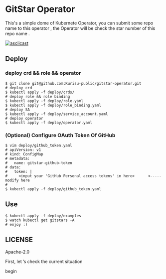 # GitStar Operator

This's a simple dome of Kubernete Operator, you can submit some repo name to this operator , the Operator will be check the star number of this repo name .

[![asciicast](https://asciinema.org/a/322231.svg)](https://asciinema.org/a/322231)

## Deploy

### deploy crd && role && operator

```shell
$ git clone git@github.com:Kurisu-public/gitstar-operator.git
# deploy crd
$ kubectl apply -f deploy/crds/
# deploy role && role binding
$ kubectl apply -f deploy/role.yaml 
$ kubectl apply -f deploy/role_binding.yaml
# deploy SA
$ kubectl apply -f deploy/service_account.yaml
# deploy operator
$ kubectl apply -f deploy/operator.yaml
```

### (Optional) Configure OAuth Token Of GitHub

```shell
$ vim deploy/github_token.yaml 
# apiVersion: v1
# kind: ConfigMap
# metadata:
#   name: gitstar-github-token
# data:
#   token: |
#     <input your 'GitHub Personal access tokens' in here>      <----- modify here
#
$ kubectl apply -f deploy/github_token.yaml 
```

## Use

```shell
$ kubectl apply -f deploy/examples
$ watch kubectl get gitstars -A
# enjoy :)
```


## LICENSE

Apache-2.0

First, let ’s check the current situation



begin